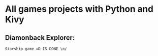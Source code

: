 # All games projects with Python and Kivy

## Diamonback Explorer:
    Starship game =D IS DONE \o/

